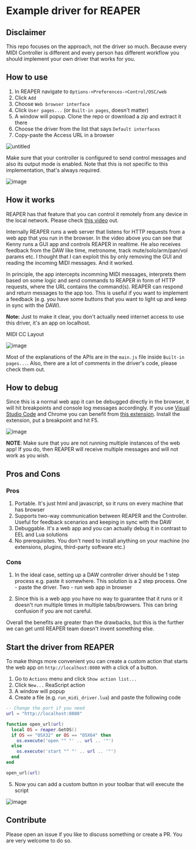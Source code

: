 # Example driver for REAPER

## Disclaimer

This repo focuses on the approach, not the driver so much. Because every MIDI Controller is different and every person has different 
workflow you should implement your own driver that works for you.

## How to use

1. In REAPER navigate to `Options->Preferences->Control/OSC/web`
2. Click `Add`
3. Choose `Web browser interface`
4. Click `User pages...` (or `Built-in pages`, doesn't matter)
5. A window will popup. Clone the repo or download a zip and extract it there
6. Choose the driver from the list that says `Default interfaces`
7. Copy-paste the Access URL in a browser

![untitled](https://user-images.githubusercontent.com/3126733/50609072-5185ee00-0ed7-11e9-8fbb-d74e979a3410.png)

Make sure that your controller is configured to send control messages and also its output mode is enabled. Note that this is not specific
to this implementation, that's always required.

![image](https://user-images.githubusercontent.com/3126733/50609231-bf321a00-0ed7-11e9-9d2c-e1e896aad763.png)

## How it works

REAPER has that feature that you can control it remotely from any device in the local network.
Please check [this video](https://youtu.be/CkMAj8CpvIU) out.

Internally REAPER runs a web server that listens for HTTP requests from a web app that you run in the browser. In the video above you can see that Kenny
runs a GUI app and controls REAPER in realtime. He also receives feedback from the DAW like time, metronome, track mute/solo/arm/pan/vol params etc.
I thought that I can exploit this by only removing the GUI and reading the incoming MIDI messages. And it worked.

In principle, the app intercepts incomming MIDI messages, interprets them based on some logic and send commands to REAPER in form of
HTTP requests, where the URL contains the command(s). REAPER can respond and return messages to the app too. This is useful if you want
to implement a feedback (e.g. you have some buttons that you want to light up and keep in sync with the DAW).

**Note:** Just to make it clear, you don't actually need internet access to use this driver, it's an app on localhost.

MIDI CC Layout

![image](https://user-images.githubusercontent.com/3126733/50611921-de817500-0ee0-11e9-8916-f65bf7f9c52a.png)

Most of the explanations of the APIs are in the `main.js` file inside `Built-in pages...`. Also, there are a lot of comments in the driver's code, please check them out.

## How to debug

Since this is a normal web app it can be debugged directly in the browser, it will hit breakpoints and console log messages accordingly.
If you use [Visual Studio Code](https://code.visualstudio.com/) and Chrome you can benefit from
[this extension](https://code.visualstudio.com/blogs/2016/02/23/introducing-chrome-debugger-for-vs-code). Install the extension, put a breakpoint and hit F5.

![image](https://user-images.githubusercontent.com/3126733/50612097-839c4d80-0ee1-11e9-90c5-7dd54fb970ce.png)

**NOTE**: Make sure that you are not running multiple instances of the web app! If you do, then REAPER will receive multiple messages and will not work as you wish.

## Pros and Cons

### Pros

1. Portable. It's just html and javascript, so it runs on every machine that has browser
2. Supports two-way communication between REAPER and the Controller. Useful for feedback scenarios and keeping in sync with the DAW
2. Debuggable. It's a web app and you can actually debug it in contrast to EEL and Lua solutions
3. No prerequisites. You don't need to install anything on your machine (no extensions, plugins, third-party software etc.)

### Cons

1. In the ideal case, setting up a DAW controller driver should be 1 step process e.g. paste it somewhere. This solution is a 2
step process. One - paste the driver. Two - run web app in browser

2. Since this is a web app you have no way to guarantee that it runs or it doesn't run multiple times in multiple tabs/browsers.
This can bring confusion if you are not careful.

Overall the benefits are greater than the drawbacks, but this is the further we can get until REAPER team doesn't invent something else.

## Start the driver from REAPER

To make things more convenient you can create a custom action that starts the web app on `http://localhost:8080` with a click of a button.

1. Go to `Actions` menu and click `Show action list...`
2. Click `New...` ReaScript action
3. A window will popup
4. Create a file (e.g. `run_midi_driver.lua`) and paste the following code

```lua
-- Change the port if you need
url = "http://localhost:8080"

function open_url(url)
  local OS = reaper.GetOS()
  if OS == "OSX32" or OS == "OSX64" then
    os.execute('open "" "' .. url .. '"')
  else
    os.execute('start "" "' .. url .. '"')
  end
end

open_url(url)
```

5. Now you can add a custom button in your toolbar that will execute the script

![image](https://user-images.githubusercontent.com/3126733/50728047-d3228980-112c-11e9-86ea-e1ec2bdfa75a.png)

## Contribute

Please open an issue if you like to discuss something or create a PR. You are very welcome to do so.
